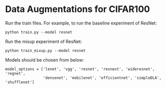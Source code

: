 # Data Augmentations for CIFAR100

Run the train files. For example, to run the baseline experiment of ResNet:

```
python train.py --model resnet
```

Run the mixup experiment of ResNet:

```
python train_mixup.py --model resnet
```

Models should be chosen from below:

```
model_options = ['lenet', 'vgg', 'resnet', 'resnext', 'wideresnet', 'regnet', 
                 'densenet', 'mobilenet', 'efficientnet', 'simpleDLA', 'shufflenet']
```
